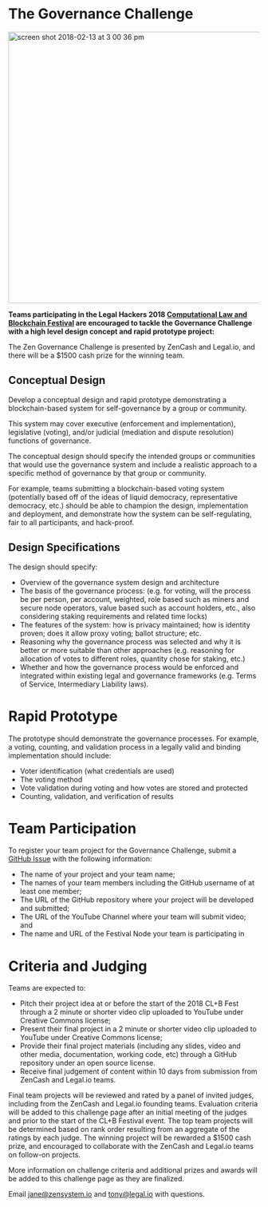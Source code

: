 # The Governance Challenge

<img width="544" alt="screen shot 2018-02-13 at 3 00 36 pm" src="https://user-images.githubusercontent.com/2357755/36170884-bda9a61a-10ce-11e8-8bc2-1207a0dac997.png">

**Teams participating in the Legal Hackers 2018 [Computational Law and Blockchain Festival](https://legalhackers.org/clbfest2018) are encouraged to tackle the Governance Challenge with a high level design concept and rapid prototype project:**

The Zen Governance Challenge is presented by ZenCash and Legal.io, and there will be a $1500 cash prize for the winning team.

## Conceptual Design

Develop a conceptual design and rapid prototype demonstrating a blockchain-based system for self-governance by a group or community.

This system may cover executive (enforcement and implementation), legislative (voting), and/or judicial (mediation and dispute resolution) functions of governance. 

The conceptual design should specify the intended groups or communities that would use the governance system and include a realistic approach to a specific method of governance by that group or community. 

For example, teams submitting a blockchain-based voting system (potentially based off of the ideas of liquid democracy, representative democracy, etc.) should be able to champion the design, implementation and deployment, and demonstrate how the system can be self-regulating, fair to all participants, and hack-proof. 

## Design Specifications

The design should specify:

* Overview of the governance system design and architecture
* The basis of the governance process: (e.g. for voting, will the process be per person, per account, weighted, role based such as miners and secure node operators, value based such as account holders, etc., also considering staking requirements and related time locks)
* The features of the system: how is privacy maintained; how is identity proven; does it allow proxy voting; ballot structure; etc. 
* Reasoning why the governance process was selected and why it is better or more suitable than other approaches (e.g. reasoning for allocation of votes to different roles, quantity chose for staking, etc.)
* Whether and how the governance process would be enforced and integrated within existing legal and governance frameworks (e.g. Terms of Service, Intermediary Liability laws).


# Rapid Prototype

The prototype should demonstrate the governance processes. For example, a voting, counting, and validation process in a legally valid and binding implementation should include:

 * Voter identification (what credentials are used)
 * The voting method
 * Vote validation during voting and how votes are stored and protected
 * Counting, validation, and verification of results

# Team Participation

To register your team project for the Governance Challenge, submit a [GitHub Issue](https://github.com/mitmedialab/SLIC/issues/new) with the following information: 
* The name of your project and your team name;
* The names of your team members including the GitHub username of at least one member;
* The URL of the GitHub repository where your project will be developed and submitted;
* The URL of the YouTube Channel where your team will submit video; and
* The name and URL of the Festival Node your team is participating in

# Criteria and Judging

Teams are expected to:

* Pitch their project idea at or before the start of the 2018 CL+B Fest through a 2 minute or shorter video clip uploaded to YouTube under Creative Commons license;
* Present their final project in a 2 minute or shorter video clip uploaded to YouTube under Creative Commons license;
* Provide their final project materials (including any slides, video and other media, documentation, working code, etc) through a GitHub repository under an open source license.
* Receive final judgement of content within 10 days from submission from ZenCash and Legal.io teams.

Final team projects will be reviewed and rated by a panel of invited judges, including from the ZenCash and Legal.io founding teams. Evaluation criteria will be added to this challenge page after an initial meeting of the judges and prior to the start of the CL+B Festival event. The top team projects will be determined based on rank order resulting from an aggregate of the ratings by each judge. The winning project will be rewarded a $1500 cash prize, and encouraged to collaborate with the ZenCash and Legal.io teams on follow-on projects.

More information on challenge criteria and additional prizes and awards will be added to this challenge page as they are finalized.

Email jane@zensystem.io and tony@legal.io with questions. 

